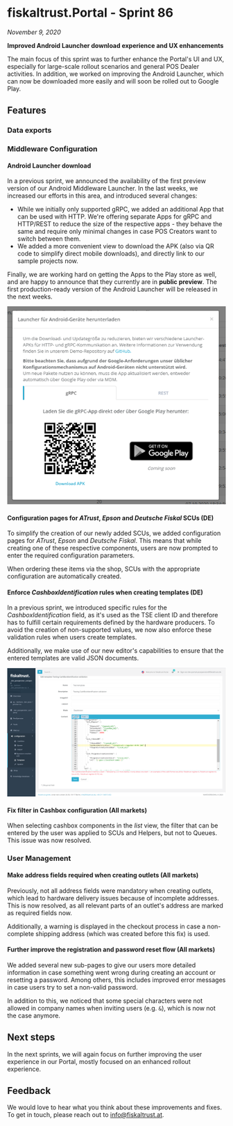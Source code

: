 # fiskaltrust.Portal - Sprint 86
_November 9, 2020_

**Improved Android Launcher download experience and UX enhancements**

The main focus of this sprint was to further enhance the Portal's UI and UX, especially for large-scale rollout scenarios and general POS Dealer activities. In addition, we worked on improving the Android Launcher, which can now be downloaded more easily and will soon be rolled out to Google Play.

## Features

### Data exports

### Middleware Configuration

#### Android Launcher download
In a previous sprint, we announced the availability of the first preview version of our Android Middleware Launcher. In the last weeks, we increased our efforts in this area, and introduced several changes:
- While we initially only supported gRPC, we added an additional App that can be used with HTTP. We're offering separate Apps for gRPC and HTTP/REST to reduce the size of the respective apps - they behave the same and require only minimal changes in case POS Creators want to switch between them.
- We added a more convenient view to download the APK (also via QR code to simplify direct mobile downloads), and directly link to our sample projects now.

Finally, we are working hard on getting the Apps to the Play store as well, and are happy to announce that they currently are in **public preview**. The first production-ready version of the Android Launcher will be released in the next weeks.

![android-download](images/sprint-86/android-download.png)

#### Configuration pages for _ATrust_, _Epson_ and _Deutsche Fiskal_ SCUs (DE)
To simplify the creation of our newly added SCUs, we added configuration pages for _ATrust_, _Epson_ and _Deutsche Fiskal_. This means that while creating one of these respective components, users are now prompted to enter the required configuration parameters.

When ordering these items via the shop, SCUs with the appropriate configuration are automatically created.

#### Enforce _CashboxIdentification_ rules when creating templates (DE)
In a previous sprint, we introduced specific rules for the _CashboxIdentification_ field, as it's used as the TSE client ID and therefore has to fulfill certain requirements defined by the hardware producers. To avoid the creation of non-supported values, we now also enforce these validation rules when users create templates.

Additionally, we make use of our new editor's capabilities to ensure that the entered templates are valid JSON documents.

![cashboxidentification-templates](images/sprint-86/cashboxidentification-templates.png)

#### Fix filter in Cashbox configuration (All markets)
When selecting cashbox components in the _list_ view, the filter that can be entered by the user was applied to SCUs and Helpers, but not to Queues. This issue was now resolved.

### User Management

#### Make address fields required when creating outlets (All markets)
Previously, not all address fields were mandatory when creating outlets, which lead to hardware delivery issues because of incomplete addresses. This is now resolved, as all relevant parts of an outlet's address are marked as required fields now. 

Additionally, a warning is displayed in the checkout process in case a non-complete shipping address (which was created before this fix) is used.

#### Further improve the registration and password reset flow (All markets)
We added several new sub-pages to give our users more detailed information in case something went wrong during creating an account or resetting a password. Among others, this includes improved error messages in case users try to set a non-valid password.

In addition to this, we noticed that some special characters were not allowed in company names when inviting users (e.g. `&`), which is now not the case anymore.

## Next steps
In the next sprints, we will again focus on further improving the user experience in our Portal, mostly focused on an enhanced rollout experience.

## Feedback
We would love to hear what you think about these improvements and fixes. To get in touch, please reach out to [info@fiskaltrust.at](mailto:info@fiskaltrust.at).